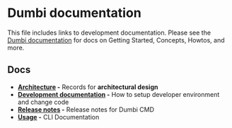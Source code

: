 # Dumbi documentation

This file includes links to development documentation. Please see the [Dumbi documentation](https://docs.dumbi.io) for docs on Getting Started, Concepts, Howtos, and more.

## Docs

* **[Architecture](./architecture/index.md) -** Records for **architectural design**
* **[Development documentation](./development/index.md) -** How to setup developer environment and change code
* **[Release notes](./release_notes) -** Release notes for Dumbi CMD
* **[Usage](./usage/index.md) -** CLI Documentation